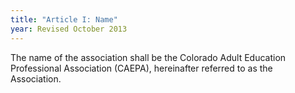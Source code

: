```yaml
---
title: "Article I: Name"
year: Revised October 2013
---
```

The name of the association shall be the Colorado Adult Education Professional Association (CAEPA), hereinafter referred to as the Association.

